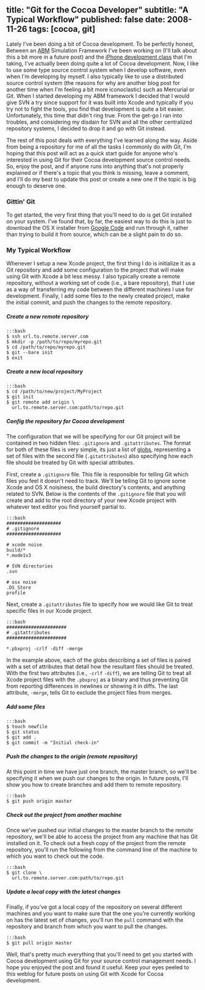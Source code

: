 title: "Git for the Cocoa Developer"
subtitle: "A Typical Workflow"
published: false
date: 2008-11-26
tags: [cocoa, git]
---

Lately I've been doing a bit of Cocoa development. To be perfectly honest, Between an [ABM](http://en.wikipedia.org/wiki/Agent-based_model) Simulation Framework I've been working on (I'll talk about this a bit more in a future post) and the [iPhone development class](http://www.stanford.edu/class/cs193p/cgi-bin/index.php) that I'm taking, I've actually been doing quite a lot of Cocoa development. Now, I like to use some type source control system when I develop software, even when I'm developing by myself. I also typically like to use a distributed source control system (the reasons for why are another blog post for another time when I'm feeling a bit more iconoclastic) such as Mercurial or Git. When I started developing my ABM framework I decided that I would give SVN a try since support for it was built into Xcode and typically if you try not to fight the tools, you find that development is quite a bit easier. Unfortunately, this time that didn't ring true. From the get-go I ran into troubles, and considering my disdain for SVN and all the other centralized repository systems, I decided to drop it and go with Git instead.

The rest of this post deals with everything I've learned along the way. Aside from being a repository for me of all the tasks I commonly do with Git, I'm hoping that this post will act as a quick start guide for anyone who's interested in using Git for their Cocoa development source control needs. So, enjoy the post, and if anyone runs into anything that's not properly explained or if there's a topic that you think is missing, leave a comment, and I'll do my best to update this post or create a new one if the topic is big enough to deserve one.

### Gittin' Git

To get started, the very first thing that you'll need to do is get Git installed on your system. I've found that, by far, the easiest way to do this is just to download the OS X installer from [Google Code][installer] and run through it, rather than trying to build it from source, which can be a slight pain to do so.

### My Typical Workflow

Whenever I setup a new Xcode project, the first thing I do is initialize it as a Git repository and add some configuration to the project that will make using Git with Xcode a bit less messy. I also typically create a remote repository, without a working set of code (i.e., a bare repository), that I use as a way of transferring my code between the different machines I use for development. Finally, I add some files to the newly created project, make the initial commit, and push the changes to the remote repository.

##### Create a new remote repository

    :::bash
    $ ssh url.to.remote.server.com
    $ mkdir -p /path/to/repo/myrepo.git
    $ cd /path/to/repo/myrepo.git
    $ git --bare init
    $ exit

##### Create a new local repository

    :::bash
    $ cd /path/to/new/project/MyProject
    $ git init
    $ git remote add origin \
      url.to.remote.server.com:path/to/repo.git

##### Config the repository for Cocoa development

The configuration that we will be specifying for our Git project will be contained in two hidden files: `.gitignore` and `.gitattributes`. The format for both of these files is very simple, its just a list of [globs][glob], representing a set of files with the second file (`.gitattributes`) also specifying how each file should be treated by Git with special attributes.

First, create a `.gitignore` file. This file is responsible for telling Git which files you feel it doesn't need to track. We'll be telling Git to ignore some Xcode and OS X noisiness, the build directory's contents, and anything related to SVN. Below is the contents of the `.gitignore` file that you will create and add to the root directory of your new Xcode project with whatever text editor you find yourself partial to.

    :::bash
    ####################
    # .gitignore
    ####################

    # xcode noise
    build/*
    *.mode1v3

    # SVN directories
    .svn

    # osx noise
    .DS_Store
    profile

Next, create a `.gitattributes` file to specify how we would like Git to treat specific files in our Xcode project.

    :::bash
    ######################
    # .gitattributes
    ######################

    *.pbxproj -crlf -diff -merge

In the example above, each of the globs describing a set of files is paired with a set of attributes that detail how the resultant files should be treated. With the first two attributes (i.e., `-crlf` `-diff`), we are telling Git to treat all Xcode project files with the `.pbxproj` as a binary and thus preventing Git from reporting differences in newlines or showing it in diffs. The last attribute, `-merge`, tells Git to exclude the project files from merges.

##### Add some files

    :::bash
    $ touch newfile
    $ git status
    $ git add .
    $ git commit -m "Initial check-in"

##### Push the changes to the origin (remote repository)

At this point in time we have just one branch, the master branch, so we'll be specifying it when we push our changes to the origin. In future posts, I'll show you how to create branches and add them to remote repository.

    :::bash
    $ git push origin master

##### Check out the project from another machine

Once we've pushed our initial changes to the master branch to the remote repository, we'll be able to access the project from any machine that has Git installed on it. To check out a fresh copy of the project from the remote repository, you'll run the following from the command line of the machine to which you want to check out the code.

    :::bash
    $ git clone \
      url.to.remote.server.com:path/to/repo.git

##### Update a local copy with the latest changes

Finally, if you've got a local copy of the repository on several different machines and you want to make sure that the one you're currently working on has the latest set of changes, you'll run the `pull` command with the repository and branch from which you want to pull the changes.

    :::bash
    $ git pull origin master

Well, that's pretty much everything that you'll need to get you started with Cocoa development using Git for your source control management needs. I hope you enjoyed the post and found it useful. Keep your eyes peeled to this weblog for future posts on using Git with Xcode for Cocoa development.

[installer]: http://code.google.com/p/git-osx-installer/ "Git OS X Installer"
[glob]: http://en.wikipedia.org/wiki/Globbing "Wikipedia: glob"
